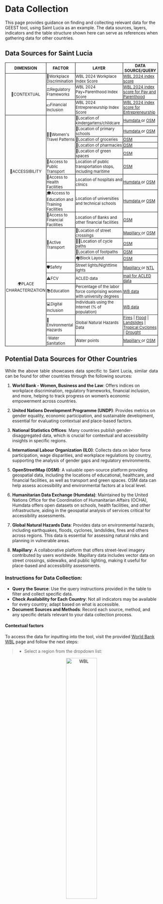 # Data Collection

This page provides guidance on finding and collecting relevant data for the GEEST tool, using Saint Lucia as an example. The data sources, layers, indicators and the table structure shown here can serve as references when gathering data for other countries.

## Data Sources for Saint Lucia

<table style="border-collapse: collapse; width: 100%; font-size: small;">
  <tr>
    <th style="border: 1px solid black; padding: 1px; text-align: center;"><b>DIMENSION</b></th>
    <th style="border: 1px solid black; padding: 1px; text-align: center;"><b>FACTOR</b></th>
    <th style="border: 1px solid black; padding: 1px; text-align: center;"><b>LAYER</b></th>
    <th style="border: 1px solid black; padding: 1px; text-align: center;"><b>DATA SOURCE/QUERY</b></th>
  </tr>
  
  <!-- Contextual Section with Merged DIMENSION Cell -->

  <tr>
    <td rowspan="3" style="border: 1px solid black; padding: 1px; text-align: center; ">📝CONTEXTUAL</td>
    <td style="border: 1px solid black; padding: 1px; text-align: left; ">🏢Workplace Discrimination</td>
    <td style="border: 1px solid black; padding: 1px; text-align: left; ">WBL 2024 Workplace Index Score</td>
<td style="border: 1px solid black; padding: 1px; text-align: left;">
    <a href="https://wbl.worldbank.org/en/wbl" target="_blank">
        WBL 2024 index score
    </a>
</td>

  </tr>
  <tr>
    <td style="border: 1px solid black; padding: 1px; text-align: left; ">⚖️Regulatory Frameworks</td>
    <td style="border: 1px solid black; padding: 1px; text-align: left; ">WBL 2024 Pay+Parenthood Index Score</td>
    <td style="border: 1px solid black; padding: 1px; text-align: left;">
    <a href="https://wbl.worldbank.org/en/wbl" target="_blank">
        WBL 2024 index score for Pay and Parenthood 
    </a>
  </tr>
  <tr>
    <td style="border: 1px solid black; padding: 1px; text-align: left; ">💵Financial Inclusion</td>
    <td style="border: 1px solid black; padding: 1px; text-align: left; ">WBL 2024 Entrepreneurship Index Score</td>
 <td style="border: 1px solid black; padding: 1px; text-align: left;">
    <a href="https://wbl.worldbank.org/en/wbl" target="_blank">
        WBL 2024 index score for Entrepreneurship
    </a>
  </tr>
  
  <!-- Accessibility Section with Merged DIMENSION Cell -->
  <tr>
    <td rowspan="9" style="border: 1px solid black; padding: 1px; text-align: center; ">🚶ACCESSIBILITY</td>
    <td rowspan="5" style="border: 1px solid black; padding: 1px; text-align: left; ">🚶‍♀️Women's Travel Patterns</td>
    <td style="border: 1px solid black; padding: 1px; text-align: left; ">👶Location of kindergartens/childcare</td>
 <td style="border: 1px solid black; padding: 1px; text-align: left;">
    <a href="https://data.humdata.org/dataset" target="_blank">
        Humdata
    </a>
    or
    <a href="https://overpass-turbo.eu/?Q=[out:xml][timeout:25];{{geocodeArea:Saint%20Lucia}}->.area_0;(node[%22amenity%22=%22kindergarten%22](area.area_0);way[%22amenity%22=%22kindergarten%22](area.area_0);relation[%22amenity%22=%22kindergarten%22](area.area_0););(._;>;);out%20body;" target="_blank">
        OSM
    </a>
</td>
</tr>
  <tr>
    <td style="border: 1px solid black; padding: 1px; text-align: left; ">🏫Location of primary schools</td>
<td style="border: 1px solid black; padding: 1px; text-align: left;">
    <a href="https://data.humdata.org/dataset" target="_blank">
        Humdata
    </a>
   or
    <a href="https://overpass-turbo.eu/?Q=[out:xml][timeout:25];{{geocodeArea:Saint%20Lucia}}->.area_0;(node[%22amenity%22=%22school%22](area.area_0);way[%22amenity%22=%22school%22](area.area_0);relation[%22amenity%22=%22school%22](area.area_0););(._;>;);out%20body;" target="_blank">
        OSM
    </a>
</td>
  </tr>
  <tr>
    <td style="border: 1px solid black; padding: 1px; text-align: left; ">🛒Location of groceries</td>
<td style="border: 1px solid black; padding: 1px; text-align: left;">
    <a href="https://overpass-turbo.eu/?Q=[out:xml][timeout:25];{{geocodeArea:Saint%20Lucia}}->.area_0;(node[%22shop%22=%22greengrocer%22](area.area_0);way[%22shop%22=%22greengrocer%22](area.area_0);relation[%22shop%22=%22greengrocer%22](area.area_0););(._;>;);out%20body;" target="_blank">
        OSM
    </a>
</td>
  </tr>
  <tr>
    <td style="border: 1px solid black; padding: 1px; text-align: left; ">💊Location of pharmacies</td>
<td style="border: 1px solid black; padding: 1px; text-align: left;">
    <a href="https://overpass-turbo.eu/?Q=[out:xml][timeout:25];{{geocodeArea:Saint%20Lucia}}->.area_0;(node[%22amenity%22=%22pharmacy%22](area.area_0);way[%22amenity%22=%22pharmacy%22](area.area_0);relation[%22amenity%22=%22pharmacy%22](area.area_0););(._;>;);out%20body;" target="_blank">
        OSM
    </a>
</td>
  </tr>
  <tr>
    <td style="border: 1px solid black; padding: 1px; text-align: left; ">🌳Location of green spaces</td>
<td style="border: 1px solid black; padding: 1px; text-align: left;">
    <a href="https://overpass-turbo.eu/?Q=[out:xml][timeout:25];{{geocodeArea:Saint%20Lucia}}->.area_0;(node[%22leisure%22=%22park%22](area.area_0);node[%22boundary%22=%22national_park%22](area.area_0);way[%22leisure%22=%22park%22](area.area_0);way[%22boundary%22=%22national_park%22](area.area_0);relation[%22leisure%22=%22park%22](area.area_0);relation[%22boundary%22=%22national_park%22](area.area_0););(._;>;);out%20body;" target="_blank">
        OSM
    </a>
</td>
</tr>
  <tr>
    <td style="border: 1px solid black; padding: 1px; text-align: left; ">🚌Access to Public Transport</td>
    <td style="border: 1px solid black; padding: 1px; text-align: left; ">Location of public transportation stops, including maritime</td>
<td style="border: 1px solid black; padding: 1px; text-align: left;">
    <a href="https://overpass-turbo.eu/?Q=[out:xml][timeout:25];{{geocodeArea:Saint%20Lucia}}->.area_0;(node[%22public_transport%22=%22stop_position%22](area.area_0);node[%22public_transport%22=%22platform%22](area.area_0);node[%22public_transport%22=%22station%22](area.area_0);node[%22public_transport%22=%22stop_area%22](area.area_0);node[%22highway%22=%22bus_stop%22](area.area_0);node[%22highway%22=%22platform%22](area.area_0);way[%22public_transport%22=%22stop_position%22](area.area_0);way[%22public_transport%22=%22platform%22](area.area_0);way[%22public_transport%22=%22station%22](area.area_0);way[%22public_transport%22=%22stop_area%22](area.area_0);way[%22highway%22=%22bus_stop%22](area.area_0);way[%22highway%22=%22platform%22](area.area_0);relation[%22public_transport%22=%22stop_position%22](area.area_0);relation[%22public_transport%22=%22platform%22](area.area_0);relation[%22public_transport%22=%22station%22](area.area_0);relation[%22public_transport%22=%22stop_area%22](area.area_0);relation[%22highway%22=%22bus_stop%22](area.area_0);relation[%22highway%22=%22platform%22](area.area_0);node[%22amenity%22=%22ferry_terminal%22](area.area_0);way[%22amenity%22=%22ferry_terminal%22](area.area_0);relation[%22amenity%22=%22ferry_terminal%22](area.area_0););(._;>;);out%20body;" target="_blank">
        OSM
    </a>
</td>
</tr>
  <tr>
    <td style="border: 1px solid black; padding: 1px; text-align: left; ">🏥Access to Health Facilities</td>
    <td style="border: 1px solid black; padding: 1px; text-align: left; ">Location of hospitals and clinics</td>
<td style="border: 1px solid black; padding: 1px; text-align: left;">
    <a href="https://data.humdata.org/dataset" target="_blank">
        Humdata
    </a>
    or
    <a href="https://overpass-turbo.eu/?Q=[out:xml][timeout:25];{{geocodeArea:Saint%20Lucia}}->.area_0;(node[%22amenity%22=%22dentist%22](area.area_0);node[%22amenity%22=%22doctors%22](area.area_0);node[%22amenity%22=%22hospital%22](area.area_0);node[%22amenity%22=%22clinic%22](area.area_0);way[%22amenity%22=%22dentist%22](area.area_0);way[%22amenity%22=%22doctors%22](area.area_0);way[%22amenity%22=%22hospital%22](area.area_0);way[%22amenity%22=%22clinic%22](area.area_0);relation[%22amenity%22=%22dentist%22](area.area_0);relation[%22amenity%22=%22doctors%22](area.area_0);relation[%22amenity%22=%22hospital%22](area.area_0);relation[%22amenity%22=%22clinic%22](area.area_0););(._;>;);out%20body;" target="_blank">
        OSM
    </a>
</td>
</tr>
  <tr>
    <td style="border: 1px solid black; padding: 1px; text-align: left; ">🎓Access to Education and Training Facilities</td>
    <td style="border: 1px solid black; padding: 1px; text-align: left; ">Location of universities and technical schools</td>
<td style="border: 1px solid black; padding: 1px; text-align: left;">
    <a href="https://data.humdata.org/dataset" target="_blank">
        Humdata
    </a>
    or
    <a href="https://overpass-turbo.eu/?Q=[out:xml][timeout:25];{{geocodeArea:Saint%20Lucia}}->.area_0;(node[%22amenity%22=%22university%22](area.area_0);way[%22amenity%22=%22university%22](area.area_0);relation[%22amenity%22=%22university%22](area.area_0););(._;>;);out%20body;" target="_blank">
        OSM
    </a>
</td>
</tr>
  <tr>
    <td style="border: 1px solid black; padding: 1px; text-align: left; ">🏦Access to Financial Facilities</td>
    <td style="border: 1px solid black; padding: 1px; text-align: left; ">Location of Banks and other financial facilities</td>
<td style="border: 1px solid black; padding: 1px; text-align: left;">
    <a href="https://overpass-turbo.eu/?Q=[out:xml][timeout:25];{{geocodeArea:Saint%20Lucia}}->.area_0;(node[%22amenity%22=%22bank%22](area.area_0);node[%22office%22=%22financial%22](area.area_0);way[%22amenity%22=%22bank%22](area.area_0);way[%22office%22=%22financial%22](area.area_0);relation[%22amenity%22=%22bank%22](area.area_0);relation[%22office%22=%22financial%22](area.area_0););(._;>;);out%20body;" target="_blank">
        OSM
    </a>
</td>
</tr>
  
  <!-- Place Characterization Section with Merged DIMENSION Cell -->
  <tr>
    <td rowspan="10" style="border: 1px solid black; padding: 1px; text-align: center; ">🌍PLACE CHARACTERIZATION</td>
    <td rowspan="4" style="border: 1px solid black; padding: 1px; text-align: left; ">🚴Active Transport</td>
    <td style="border: 1px solid black; padding: 1px; text-align: left; ">🚸Location of street crossings</td>
<td style="border: 1px solid black; padding: 1px; text-align: left;">
    <a href="https://www.mapillary.com/developer/api-documentation/points" target="_blank">
        Mapillary
    </a>
   or
    <a href="https://overpass-turbo.eu/?Q=[out:xml][timeout:25];{{geocodeArea:Saint%20Lucia}}->.area_0;(node[%22highway%22=%22crossing%22](area.area_0);node[%22railway%22=%22crossing%22](area.area_0);way[%22highway%22=%22crossing%22](area.area_0);way[%22railway%22=%22crossing%22](area.area_0);relation[%22highway%22=%22crossing%22](area.area_0);relation[%22railway%22=%22crossing%22](area.area_0););(._;>;);out%20body;" target="_blank">
        OSM
    </a>
</td>
</tr>
  <tr>
    <td style="border: 1px solid black; padding: 1px; text-align: left; ">🚴‍♀️Location of cycle paths</td>
<td style="border: 1px solid black; padding: 1px; text-align: left;">
    <a href="https://overpass-turbo.eu/?Q=[out:xml][timeout:25];{{geocodeArea:Saint%20Lucia}}->.area_0;(node[%22highway%22=%22cycleway%22](area.area_0);node[%22highway%22=%22track%22](area.area_0);node[%22cycleway%22=%22track%22](area.area_0);node[%22cycleway%22=%22lane%22](area.area_0);node[%22cycleway%22=%22share_busway%22](area.area_0);node[%22cycleway%22=%22shared_lane%22](area.area_0);way[%22highway%22=%22cycleway%22](area.area_0);way[%22highway%22=%22track%22](area.area_0);way[%22cycleway%22=%22track%22](area.area_0);way[%22cycleway%22=%22lane%22](area.area_0);way[%22cycleway%22=%22share_busway%22](area.area_0);way[%22cycleway%22=%22shared_lane%22](area.area_0);relation[%22highway%22=%22cycleway%22](area.area_0);relation[%22highway%22=%22track%22](area.area_0);relation[%22cycleway%22=%22track%22](area.area_0);relation[%22cycleway%22=%22lane%22](area.area_0);relation[%22cycleway%22=%22share_busway%22](area.area_0);relation[%22cycleway%22=%22shared_lane%22](area.area_0););(._;>;);out%20body;" target="_blank">
        OSM
    </a>
</td>
</tr>
  <tr>
    <td style="border: 1px solid black; padding: 1px; text-align: left; ">👣Location of footpaths</td>
<td style="border: 1px solid black; padding: 1px; text-align: left;">
    <a href="https://overpass-turbo.eu/?Q=[out:xml][timeout:25];{{geocodeArea:Saint%20Lucia}}->.area_0;(node[%22highway%22=%22footway%22](area.area_0);way[%22highway%22=%22footway%22](area.area_0);relation[%22highway%22=%22footway%22](area.area_0););(._;>;);out%20body;" target="_blank">
        OSM
    </a>
</td>
</tr>
  <tr>
    <td style="border: 1px solid black; padding: 1px; text-align: left; ">🏘️Block Layout</td>
<td style="border: 1px solid black; padding: 1px; text-align: left;">
    <a href="https://overpass-turbo.eu/?Q=[out:xml][timeout:25];{{geocodeArea:Saint%20Lucia}}->.area_0;(node[%22landuse%22=%22residential%22](area.area_0);node[%22landuse%22=%22commercial%22](area.area_0);node[%22landuse%22=%22industrial%22](area.area_0);node[%22boundary%22=%22administrative%22](area.area_0);way[%22landuse%22=%22residential%22](area.area_0);way[%22landuse%22=%22commercial%22](area.area_0);way[%22landuse%22=%22industrial%22](area.area_0);way[%22boundary%22=%22administrative%22](area.area_0);relation[%22landuse%22=%22residential%22](area.area_0);relation[%22landuse%22=%22commercial%22](area.area_0);relation[%22landuse%22=%22industrial%22](area.area_0);relation[%22boundary%22=%22administrative%22](area.area_0););(._;>;);out%20body;" target="_blank">
        OSM
    </a>
</td>
</tr>
  <tr>
    <td style="border: 1px solid black; padding: 1px; text-align: left; ">🛡️Safety</td>
    <td style="border: 1px solid black; padding: 1px; text-align: left; ">Street lights/Nighttime lights</td>
<td style="border: 1px solid black; padding: 1px; text-align: left;">
    <a href="https://www.mapillary.com/developer/api-documentation/points" target="_blank">
        Mapillary
    </a>
   or
    <a href="https://eogdata.mines.edu/products/vnl/" target="_blank">
        NTL
    </a>
</td>
</tr>
  <tr>
    <td style="border: 1px solid black; padding: 1px; text-align: left; ">⚠️FCV</td>
    <td style="border: 1px solid black; padding: 1px; text-align: left; ">ACLED data</td>
<td style="border: 1px solid black; padding: 1px; text-align: left;">
    <a href="mailto:civanescu@worldbank.org">
      mail for ACLED data
    </a>
</td>
</tr>
  <tr>
    <td style="border: 1px solid black; padding: 1px; text-align: left; ">📚Education</td>
    <td style="border: 1px solid black; padding: 1px; text-align: left; ">Percentage of the labor force comprising women with university degrees</td>
<td style="border: 1px solid black; padding: 1px; text-align: left;">
    <a href="https://data.worldbank.org/indicator/SL.TLF.ADVN.FE.ZS" target="_blank">
        WB data
    </a>
</td>
</tr>
  <tr>
    <td style="border: 1px solid black; padding: 1px; text-align: left; ">💻Digital Inclusion</td>
    <td style="border: 1px solid black; padding: 1px; text-align: left; ">Individuals using the Internet (% of population)</td>
<td style="border: 1px solid black; padding: 1px; text-align: left;">
    <a href="https://data.worldbank.org/indicator/IT.NET.USER.ZS" target="_blank">
        WB data
    </a>
</td>
</tr>
  <tr>
    <td style="border: 1px solid black; padding: 1px; text-align: left; ">🌋Environmental Hazards</td>
    <td style="border: 1px solid black; padding: 1px; text-align: left; ">Global Natural Hazards Data</td>
    <td style="border: 1px solid black; padding: 1px; text-align: left; "><a href="https://datacore.unepgrid.ch/geoserver/wesr_risk/wcs?service=WCS&Version=2.0.1&request=GetCoverage&coverageId=fires_density_total&outputCRS=EPSG:4326&format=GEOTIFF&compression=DEFLATE" target="_blank">Fires</a> | <a href="https://datacore.unepgrid.ch/geoserver/wesr_risk/wcs?service=WCS&Version=2.0.1&request=GetCoverage&coverageId=fl_hazard_100_yrp&outputCRS=EPSG:4326&format=GEOTIFF&compression=DEFLATE" target="_blank">Flood</a> | <a href="https://gpm.nasa.gov/sites/default/files/downloads/global-landslide-susceptibility-map-2-27-23.tif" target="_blank">Landslides</a> | <a href="https://datacore.unepgrid.ch/geoserver/wesr_risk/wcs?service=WCS&Version=2.0.1&request=GetCoverage&coverageId=cy_frequency&outputCRS=EPSG:4326&format=GEOTIFF&compression=DEFLATE" target="_blank">Tropical Cyclones</a> | <a href="https://data.humdata.org/dataset/30b85665-4c3d-4dc3-b543-3a567a3dea37/resource/6744572e-d5d1-4033-9d64-c87dc565586a/download/global-drought-spei-1.5-return-period-100-years.tif" target="_blank">Drought</a>
    </td> 
 </tr>
  <tr>
    <td style="border: 1px solid black; padding: 1px; text-align: left; ">💧Water Sanitation</td>
    <td style="border: 1px solid black; padding: 1px; text-align: left; ">Water points</td>
<td style="border: 1px solid black; padding: 1px; text-align: left;">
    <a href="https://www.mapillary.com/developer/api-documentation/points" target="_blank">
        Mapillary
    </a>
    or
    <a href="https://overpass-turbo.eu/?Q=[out:xml][timeout:25];{{geocodeArea:Saint%20Lucia}}->.area_0;(node[%22emergency%22=%22fire_hydrant%22](area.area_0);node[%22emergency%22=%22water_tank%22](area.area_0);node[%22amenity%22=%22drinking_water%22](area.area_0);node[%22amenity%22=%22water_point%22](area.area_0);way[%22emergency%22=%22fire_hydrant%22](area.area_0);way[%22emergency%22=%22water_tank%22](area.area_0);way[%22amenity%22=%22drinking_water%22](area.area_0);way[%22amenity%22=%22water_point%22](area.area_0);relation[%22emergency%22=%22fire_hydrant%22](area.area_0);relation[%22emergency%22=%22water_tank%22](area.area_0);relation[%22amenity%22=%22drinking_water%22](area.area_0);relation[%22amenity%22=%22water_point%22](area.area_0););(._;>;);out%20body;" target="_blank">
        OSM
    </a>
</td>
</tr>
</table>

## Potential Data Sources for Other Countries

<p style="text-align: justify;">
While the above table showcases data specific to Saint Lucia, similar data can be found for other countries through the following sources:

1. **World Bank - Women, Business and the Law**: Offers indices on workplace discrimination, regulatory frameworks, financial inclusion, and more, helping to track progress on women’s economic empowerment across countries.

2. **United Nations Development Programme (UNDP)**: Provides metrics on gender equality, economic participation, and sustainable development, essential for evaluating contextual and place-based factors.

3. **National Statistics Offices**: Many countries publish gender-disaggregated data, which is crucial for contextual and accessibility insights in specific regions.

4. **International Labour Organization (ILO)**: Collects data on labor force participation, wage disparities, and workplace regulations by country, supporting the analysis of gender gaps and regulatory environments.

5. **OpenStreetMap (OSM)**: A valuable open-source platform providing geospatial data, including the locations of educational, healthcare, and financial facilities, as well as transport and green spaces. OSM data can help assess accessibility and environmental factors at a local level.

6. **Humanitarian Data Exchange (Humdata)**: Maintained by the United Nations Office for the Coordination of Humanitarian Affairs (OCHA), Humdata offers open datasets on schools, health facilities, and other infrastructure, aiding in the geospatial analysis of services critical for accessibility assessments.

7. **Global Natural Hazards Data**: Provides data on environmental hazards, including earthquakes, floods, cyclones, landslides, fires and others across regions. This data is essential for assessing natural risks and planning in vulnerable areas.

8. **Mapillary**: A collaborative platform that offers street-level imagery contributed by users worldwide. Mapillary data includes vector data on street crossings, sidewalks, and public lighting, making it useful for place-based and accessibility assessments.
</p>

### Instructions for Data Collection:
- **Query the Source**: Use the query instructions provided in the table to filter and collect specific data.
- **Check Availability for Each Country**: Not all indicators may be available for every country; adapt based on what is accessible.
- **Document Sources and Methods**: Record each source, method, and any specific details relevant to your data collection process.

#### Contextual factors

To access the data for inputting into the tool, visit the provided <a href="https://wbl.worldbank.org/en/wbl" target="_blank">World Bank WBL</a> page and follow the next steps:

> - Select a region from the dropdown list:

<p align="center">
<img 
    src="https://raw.githubusercontent.com/worldbank/GEEST/main/docs/images/new%20images/WBL.jpg" 
    alt="WBL" 
    style="width:45%;" 
    title="Click to enlarge" 
    onclick="window.open(this.src, '_blank')">
</p>

> - After selecting the country, the new webpage that opens provides the necessary information for input into the plugin. The data includes:
>   - WBL Index Score for the Workplace Discrimination factor.
>   - Pay and Parenthood scores for the Regulatory Frameworks factor.
>   - Entrepreneurship score for the Financial Inclusion factor.

<p align="center">
<img 
    src="https://raw.githubusercontent.com/worldbank/GEEST/main/docs/images/new%20images/WBL_data.jpg" 
    alt="WBL" 
    style="width:45%;" 
    title="Click to enlarge" 
    onclick="window.open(this.src, '_blank')">
</p>

#### Accessibility and Place Characterization factors
---
**1. Using Humdata source**

> - Visit the <a href="https://data.humdata.org/dataset" target="_blank">Humdata</a> webpage and search for the required factor to retrieve the necessary data for the tool as in the following example:
> - Search for "health facilities for Saint Lucia" in the search bar and click on the most relevant link to access the dataset:

<p align="center">
<img 
    src="https://raw.githubusercontent.com/worldbank/GEEST/main/docs/images/new%20images/Humdata_search.jpg" 
    alt="Humdata" 
    style="width:45%;" 
    title="Click to enlarge" 
    onclick="window.open(this.src, '_blank')">
</p>

> - In the newly opened webpage, scroll down until you reach the **Data and Resources** section and locate the dataset corresponding to shapefile point data and click on the Download button next to it:

<p align="center">
<img 
    src="https://raw.githubusercontent.com/worldbank/GEEST/main/docs/images/new%20images/Humdata_download.jpg" 
    alt="Humdata download" 
    style="width:45%;" 
    title="Click to enlarge" 
    onclick="window.open(this.src, '_blank')">
</p>

**2. Using OSM source**

> - Click on the links in the table provided above as in the following example (pharmacies):

<p align="center">
<img 
    src="https://raw.githubusercontent.com/worldbank/GEEST/main/docs/images/new%20images/OSM_link.jpg" 
    alt="OSM link" 
    style="width:45%;" 
    title="Click to enlarge" 
    onclick="window.open(this.src, '_blank')">
</p>

> - In the newly opened webpage, change the country selection to match your region.
> - Click on the **Run** button to load the available datasets, which will be displayed within the right map extent.
> - Click on the **Export** button.
> - In the new pop-up, under the **Data** section, click on the **download** button next to the **GeoJSON** format and save the dataset locally to your machine.
> - Open QGIS, add the downloaded data and export it as a shapefile format for further processing.

<p align="center">
<img 
    src="https://raw.githubusercontent.com/worldbank/GEEST/main/docs/images/new%20images/OSM_query.jpg" 
    alt="OSM query" 
    style="width:45%;" 
    title="Click to enlarge" 
    onclick="window.open(this.src, '_blank')">
</p>
